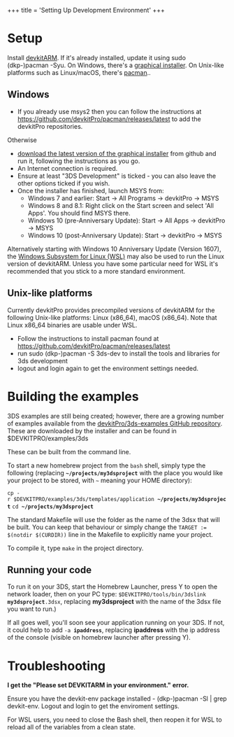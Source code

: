 +++
title = 'Setting Up Development Environment'
+++

# Setup

Install [devkitARM](https://devkitpro.org/). If it's already installed,
update it using sudo (dkp-)pacman -Syu. On Windows, there's a [graphical
installer](https://github.com/devkitPro/installer/releases/latest). On
Unix-like platforms such as Linux/macOS, there's
[pacman](https://github.com/devkitPro/pacman/releases/latest)..

## Windows

- If you already use msys2 then you can follow the instructions at
  <https://github.com/devkitPro/pacman/releases/latest> to add the
  devkitPro repositories.

Otherwise

- [download the latest version of the graphical
  installer](https://github.com/devkitPro/installer/releases/latest)
  from github and run it, following the instructions as you go.
- An Internet connection is required.
- Ensure at least "3DS Development" is ticked - you can also leave the
  other options ticked if you wish.
- Once the installer has finished, launch MSYS from:
  - Windows 7 and earlier: Start -\> All Programs -\> devkitPro -\> MSYS
  - Windows 8 and 8.1: Right click on the Start screen and select 'All
    Apps'. You should find MSYS there.
  - Windows 10 (pre-Anniversary Update): Start -\> All Apps -\>
    devkitPro -\> MSYS
  - Windows 10 (post-Anniversary Update): Start -\> devkitPro -\> MSYS

Alternatively starting with Windows 10 Anniversary Update (Version
1607), the [Windows Subsystem for Linux
(WSL)](https://msdn.microsoft.com/en-us/commandline/wsl/install_guide)
may also be used to run the Linux version of devkitARM. Unless you have
some particular need for WSL it's recommended that you stick to a more
standard environment.

## Unix-like platforms

Currently devkitPro provides precompiled versions of devkitARM for the
following Unix-like platforms: Linux (x86_64), macOS (x86_64). Note that
Linux x86_64 binaries are usable under WSL.

- Follow the instructions to install pacman found at
  <https://github.com/devkitPro/pacman/releases/latest>
- run sudo (dkp-)pacman -S 3ds-dev to install the tools and libraries
  for 3ds development
- logout and login again to get the environment settings needed.

# Building the examples

3DS examples are still being created; however, there are a growing
number of examples available from the [devkitPro/3ds-examples GitHub
repository](https://github.com/devkitPro/3ds-examples). These are
downloaded by the installer and can be found in \$DEVKITPRO/examples/3ds

These can be built from the command line.

To start a new homebrew project from the `bash` shell, simply type the
following (replacing **`~/projects/my3dsproject`** with the place you
would like your project to be stored, with `~` meaning your HOME
directory):

`cp -r $DEVKITPRO/examples/3ds/templates/application `**`~/projects/my3dsproject`**
`cd `**`~/projects/my3dsproject`**

The standard Makefile will use the folder as the name of the 3dsx that
will be built. You can keep that behaviour or simply change the
`TARGET := $(notdir $(CURDIR))` line in the Makefile to explicitly name
your project.

To compile it, type `make` in the project directory.

## Running your code

To run it on your 3DS, start the Homebrew Launcher, press Y to open the
network loader, then on your PC type:
`$DEVKITPRO/tools/bin/3dslink `**`my3dsproject`**`.3dsx`, replacing
**my3dsproject** with the name of the 3dsx file you want to run.)

If all goes well, you'll soon see your application running on your 3DS.
If not, it could help to add `-a `**`ipaddress`**, replacing
**ipaddress** with the ip address of the console (visible on homebrew
launcher after pressing Y).

# Troubleshooting

**I get the "Please set DEVKITARM in your environment." error.**

Ensure you have the devkit-env package installed - (dkp-)pacman -Sl \|
grep devkit-env. Logout and login to get the enviroment settings.

For WSL users, you need to close the Bash shell, then reopen it for WSL
to reload all of the variables from a clean state.
